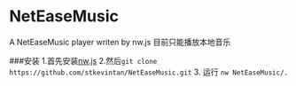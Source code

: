# NetEaseMusic
A NetEaseMusic player writen by nw.js
目前只能播放本地音乐

###安装
1.首先安装[nw.js](https://github.com/nwjs/nw.js)
2.然后`git clone https://github.com/stkevintan/NetEaseMusic.git`
3. 运行 `nw NetEaseMusic/.`
